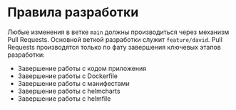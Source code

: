 # Правила разработки

Любые изменения в ветке `main` должны производиться через механизм Pull Requests.
Основной веткой разработки служит `feature/david`. Pull Requests производятся только по фату завершения ключевых этапов разработки:
- Завершение работы с кодом приложения
- Завершение работы с Dockerfile
- Завершение работы с манифестами
- Завершение работы с helmcharts
- Завершение работы с helmfile
